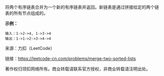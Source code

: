 将两个有序链表合并为一个新的有序链表并返回。新链表是通过拼接给定的两个链表的所有节点组成的。 

**示例：**

```text
输入：1->2->4, 1->3->4
输出：1->1->2->3->4->4

```

来源：力扣（LeetCode）

链接：https://leetcode-cn.com/problems/merge-two-sorted-lists

著作权归领扣网络所有。商业转载请联系官方授权，非商业转载请注明出处。
